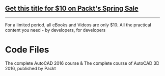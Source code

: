 ## [Get this title for $10 on Packt's Spring Sale](https://www.packt.com/V15590?utm_source=github&utm_medium=packt-github-repo&utm_campaign=spring_10_dollar_2022)
-----
For a limited period, all eBooks and Videos are only $10. All the practical content you need \- by developers, for developers

# Code Files
The complete AutoCAD 2016 course & The complete course of AutoCAD 3D 2016, published by Packt
